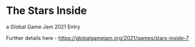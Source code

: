 # The Stars Inside
a Global Game Jam 2021 Entry

Further details here - https://globalgamejam.org/2021/games/stars-inside-7
